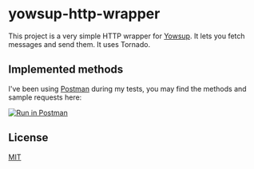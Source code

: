 # yowsup-http-wrapper

This project is a very simple HTTP wrapper for [Yowsup](https://github.com/tgalal/yowsup). It lets you fetch messages and send them. It uses Tornado.

## Implemented methods

I've been using [Postman](https://www.getpostman.com/) during my tests, you may find the methods and sample requests here:

[![Run in Postman](https://run.pstmn.io/button.svg)](https://app.getpostman.com/run-collection/84f6a0f6176ee409698b)

## License

[MIT](https://github.com/matiasinsaurralde/yowsup-http-wrapper/blob/master/LICENSE)
